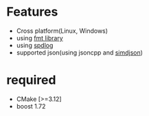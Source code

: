 # Features
* Cross platform(Linux, Windows)
* using [fmt library](https://github.com/fmtlib/fmt)
* using [spdlog](https://github.com/gabime/spdlog)
* supported json(using jsoncpp and [simdjson](https://github.com/simdjson/simdjson))

# required
* CMake [>=3.12]
* boost 1.72




